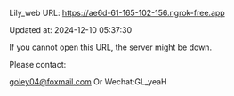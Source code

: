 Lily_web URL: https://ae6d-61-165-102-156.ngrok-free.app

Updated at: 2024-12-10 05:37:30

If you cannot open this URL, the server might be down.

Please contact: 

goley04@foxmail.com Or Wechat:GL_yeaH